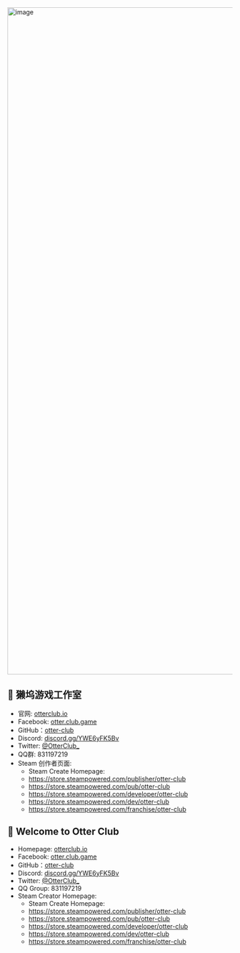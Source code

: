 <img width="1493" alt="image" src="https://github.com/otter-club/.github/assets/4829591/77181ca4-214d-43b6-abc8-51c6097c638c">

## 🦦 獭坞游戏工作室 

* 官网: [otterclub.io](https://otterclub.io/)
* Facebook: [otter.club.game](facebook.com/otter.club.game)
* GitHub：[otter-club](https://github.com/otter-club)
* Discord: [discord.gg/YWE6yFK5Bv](https://discord.gg/YWE6yFK5Bv)
* Twitter: [@OtterClub_](https://twitter.com/OtterClub_)
* QQ群: 831197219
* Steam 创作者页面:
  - Steam Create Homepage:
  - https://store.steampowered.com/publisher/otter-club
  - https://store.steampowered.com/pub/otter-club
  - https://store.steampowered.com/developer/otter-club
  - https://store.steampowered.com/dev/otter-club
  - https://store.steampowered.com/franchise/otter-club

## 👏 Welcome to Otter Club

* Homepage: [otterclub.io](https://otterclub.io/)
* Facebook: [otter.club.game](facebook.com/otter.club.game)
* GitHub：[otter-club](https://github.com/otter-club)
* Discord: [discord.gg/YWE6yFK5Bv](https://discord.gg/YWE6yFK5Bv)
* Twitter: [@OtterClub_](https://twitter.com/OtterClub_)
* QQ Group: 831197219
* Steam Creator Homepage:
  - Steam Create Homepage:
  - https://store.steampowered.com/publisher/otter-club
  - https://store.steampowered.com/pub/otter-club
  - https://store.steampowered.com/developer/otter-club
  - https://store.steampowered.com/dev/otter-club
  - https://store.steampowered.com/franchise/otter-club 
